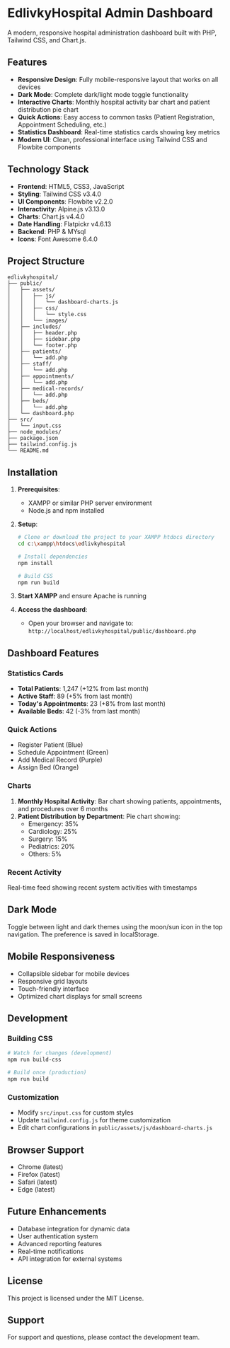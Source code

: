 # EdlivkyHospital Admin Dashboard

A modern, responsive hospital administration dashboard built with PHP, Tailwind CSS, and Chart.js.

## Features

- **Responsive Design**: Fully mobile-responsive layout that works on all devices
- **Dark Mode**: Complete dark/light mode toggle functionality
- **Interactive Charts**: Monthly hospital activity bar chart and patient distribution pie chart
- **Quick Actions**: Easy access to common tasks (Patient Registration, Appointment Scheduling, etc.)
- **Statistics Dashboard**: Real-time statistics cards showing key metrics
- **Modern UI**: Clean, professional interface using Tailwind CSS and Flowbite components

## Technology Stack

- **Frontend**: HTML5, CSS3, JavaScript
- **Styling**: Tailwind CSS v3.4.0
- **UI Components**: Flowbite v2.2.0
- **Interactivity**: Alpine.js v3.13.0
- **Charts**: Chart.js v4.4.0
- **Date Handling**: Flatpickr v4.6.13
- **Backend**: PHP & MYsql
- **Icons**: Font Awesome 6.4.0

## Project Structure

```
edlivkyhospital/
├── public/
│   ├── assets/
│   │   ├── js/
│   │   │   └── dashboard-charts.js
│   │   ├── css/
│   │   │   └── style.css
│   │   └── images/
│   ├── includes/
│   │   ├── header.php
│   │   ├── sidebar.php
│   │   └── footer.php
│   ├── patients/
│   │   └── add.php
│   ├── staff/
│   │   └── add.php
│   ├── appointments/
│   │   └── add.php
│   ├── medical-records/
│   │   └── add.php
│   ├── beds/
│   │   └── add.php
│   └── dashboard.php
├── src/
│   └── input.css
├── node_modules/
├── package.json
├── tailwind.config.js
└── README.md
```

## Installation

1. **Prerequisites**:
   - XAMPP or similar PHP server environment
   - Node.js and npm installed

2. **Setup**:
   ```bash
   # Clone or download the project to your XAMPP htdocs directory
   cd c:\xampp\htdocs\edlivkyhospital
   
   # Install dependencies
   npm install
   
   # Build CSS
   npm run build
   ```

3. **Start XAMPP** and ensure Apache is running

4. **Access the dashboard**:
   - Open your browser and navigate to: `http://localhost/edlivkyhospital/public/dashboard.php`

## Dashboard Features

### Statistics Cards
- **Total Patients**: 1,247 (+12% from last month)
- **Active Staff**: 89 (+5% from last month)
- **Today's Appointments**: 23 (+8% from last month)
- **Available Beds**: 42 (-3% from last month)

### Quick Actions
- Register Patient (Blue)
- Schedule Appointment (Green)
- Add Medical Record (Purple)
- Assign Bed (Orange)

### Charts
1. **Monthly Hospital Activity**: Bar chart showing patients, appointments, and procedures over 6 months
2. **Patient Distribution by Department**: Pie chart showing:
   - Emergency: 35%
   - Cardiology: 25%
   - Surgery: 15%
   - Pediatrics: 20%
   - Others: 5%

### Recent Activity
Real-time feed showing recent system activities with timestamps

## Dark Mode
Toggle between light and dark themes using the moon/sun icon in the top navigation. The preference is saved in localStorage.

## Mobile Responsiveness
- Collapsible sidebar for mobile devices
- Responsive grid layouts
- Touch-friendly interface
- Optimized chart displays for small screens

## Development

### Building CSS
```bash
# Watch for changes (development)
npm run build-css

# Build once (production)
npm run build
```

### Customization
- Modify `src/input.css` for custom styles
- Update `tailwind.config.js` for theme customization
- Edit chart configurations in `public/assets/js/dashboard-charts.js`

## Browser Support
- Chrome (latest)
- Firefox (latest)
- Safari (latest)
- Edge (latest)

## Future Enhancements
- Database integration for dynamic data
- User authentication system
- Advanced reporting features
- Real-time notifications
- API integration for external systems

## License
This project is licensed under the MIT License.

## Support
For support and questions, please contact the development team.
